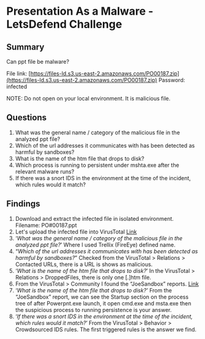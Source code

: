 # Presentation As a Malware - LetsDefend Challenge

## Summary

Can ppt file be malware?

File link: [https://files-ld.s3.us-east-2.amazonaws.com/PO00187.zip](https://files-ld.s3.us-east-2.amazonaws.com/PO00187.zip) Password: infected

NOTE: Do not open on your local environment. It is malicious file.

## Questions

1. What was the general name / category of the malicious file in the analyzed ppt file?
2. Which of the url addresses it communicates with has been detected as harmful by sandboxes?
3. What is the name of the htm file that drops to disk?
4. Which process is running to persistent under mshta.exe after the relevant malware runs?
5. If there was a snort IDS in the environment at the time of the incident, which rules would it match?

## Findings

1. Download and extract the infected file in isolated environment. Filename: PO#00187.ppt
2. Let's upload the infected file into VirusTotal [Link](https://www.virustotal.com/gui/file/0289ee3c551ba84d34ab1760d042ab420733d96dbfedfae9718f8eb138c3259b)
3. ‘*What was the general name / category of the malicious file in the analyzed ppt file?*’ Where I used Trellix (FireEye) defined name. 
4. “*Which of the url addresses it communicates with has been detected as harmful by sandboxes?*” Checked from the VirusTotal > Relations > Contacted URLs, there is a URL is shows as malicious. 
5. ‘*What is the name of the htm file that drops to disk?*’ In the VirusTotal > Relations > DroppedFiles, there is only one [.]htm file. 
6. From the VirusTotal > Community I found the “JoeSandbox” reports. [Link](https://www.joesandbox.com/analysis/358430/0/html)
7. ‘*What is the name of the htm file that drops to disk?’* From the “JoeSandbox” report, we can see the Startup section on the process tree of after Powerpnt.exe launch, it open cmd.exe and msta.exe then the suspicious process to running persistence is your answer.
8. ‘*If there was a snort IDS in the environment at the time of the incident, which rules would it match?*’ From the VirusTotal > Behavior > Crowdsourced IDS rules. The first triggered rules is the answer we find.
